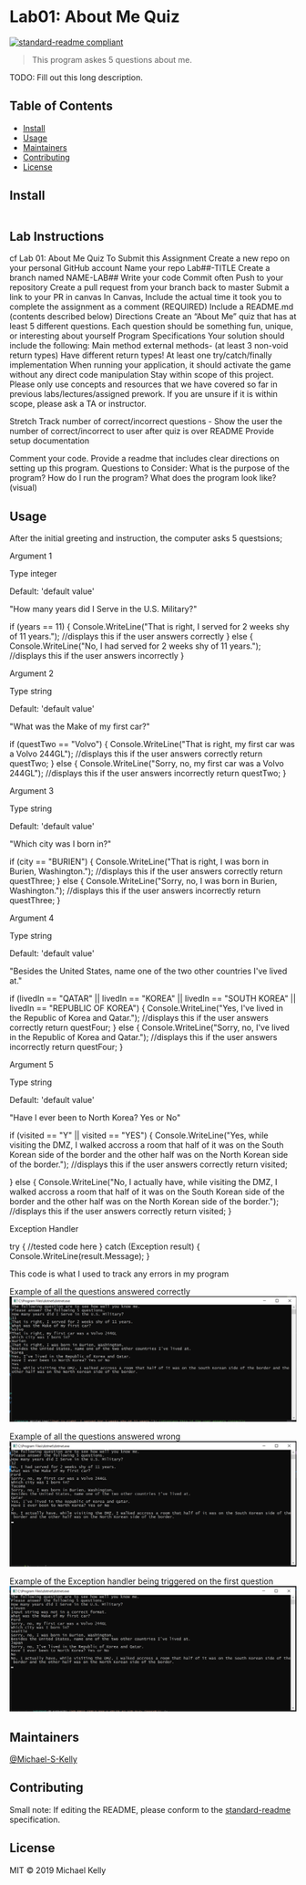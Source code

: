 # Lab01: About Me Quiz

[![standard-readme compliant](https://img.shields.io/badge/standard--readme-OK-green.svg?style=flat-square)](https://github.com/RichardLitt/standard-readme)

> This program askes 5 questions about me.

TODO: Fill out this long description.

## Table of Contents

- [Install](#install)
- [Usage](#usage)
- [Maintainers](#maintainers)
- [Contributing](#contributing)
- [License](#license)

## Install

```
```

## Lab Instructions

cf Lab 01: About Me Quiz
To Submit this Assignment
Create a new repo on your personal GitHub account
Name your repo Lab##-TITLE
Create a branch named NAME-LAB##
Write your code
Commit often
Push to your repository
Create a pull request from your branch back to master
Submit a link to your PR in canvas
In Canvas, Include the actual time it took you to complete the assignment as a comment (REQUIRED)
Include a README.md (contents described below)
Directions
Create an “About Me” quiz that has at least 5 different questions.
Each question should be something fun, unique, or interesting about yourself
Program Specifications
Your solution should include the following:
Main method
external methods- (at least 3 non-void return types)
Have different return types!
At least one try/catch/finally implementation
When running your application, it should activate the game without any direct code manipulation
Stay within scope of this project. Please only use concepts and resources that we have covered so far in previous labs/lectures/assigned prework. If you are unsure if it is within scope, please ask a TA or instructor.

Stretch
Track number of correct/incorrect questions - Show the user the number of correct/incorrect to user after quiz is over
README
Provide setup documentation

Comment your code.
Provide a readme that includes clear directions on setting up this program.
Questions to Consider:
What is the purpose of the program?
How do I run the program?
What does the program look like? (visual)

## Usage
After the initial greeting and instruction, the computer asks 5 questsions;

Argument 1

Type integer

Default: 'default value'

"How many years did I Serve in the U.S. Military?"

  if (years == 11)
  {
      Console.WriteLine("That is right, I served for 2 weeks shy of 11 years."); //displays this if the user answers correctly
  }
  else
  {
      Console.WriteLine("No, I had served for 2 weeks shy of 11 years."); //displays this if the user answers incorrectly
  }

Argument 2

Type string

Default: 'default value'

"What was the Make of my first car?"

  if (questTwo == "Volvo")
  {
      Console.WriteLine("That is right, my first car was a Volvo 244GL"); //displays this if the user answers correctly
      return questTwo;
  }
  else
  {
      Console.WriteLine("Sorry, no, my first car was a Volvo 244GL"); //displays this if the user answers incorrectly
      return questTwo;
  }

Argument 3

Type string

Default: 'default value'

"Which city was I born in?"

  if (city == "BURIEN")
  {
      Console.WriteLine("That is right, I was born in Burien, Washington."); //displays this if the user answers correctly
      return questThree;
  }
  else
  {
      Console.WriteLine("Sorry, no, I was born in Burien, Washington."); //displays this if the user answers incorrectly
      return questThree;
  }

Argument 4

Type string

Default: 'default value'

"Besides the United States, name one of the two other countries I've lived at."

  if (livedIn == "QATAR" || livedIn == "KOREA" || livedIn == "SOUTH KOREA" || livedIn == "REPUBLIC OF KOREA")
  {
      Console.WriteLine("Yes, I've lived in the Republic of Korea and Qatar."); //displays this if the user answers correctly
      return questFour;
  }
  else
  {
      Console.WriteLine("Sorry, no, I've lived in the Republic of Korea and Qatar."); //displays this if the user answers incorrectly
      return questFour;
  }

Argument 5

Type string

Default: 'default value'

"Have I ever been to North Korea? Yes or No"

  if (visited == "Y" || visited == "YES")
  {
      Console.WriteLine("Yes, while visiting the DMZ, I walked accross a room that half of it was on the South Korean side of the border and the other half was on the North Korean side of the border."); //displays this if the user answers correctly
      return visited;

  }
  else
  {
      Console.WriteLine("No, I actually have, while visiting the DMZ, I walked accross a room that half of it was on the South Korean side of the border and the other half was on the North Korean side of the border."); //displays this if the user answers correctly
      return visited;
  }

Exception Handler

  try
  {
    //tested code here
  }
  catch (Exception result)
  {
      Console.WriteLine(result.Message);
  }

  This code is what I used to track any errors in my program


Example of all the questions answered correctly
![screenshot](rightAnswers.png)

Example of all the questions answered wrong
![screenshot](wrongAnwers.png)

Example of the Exception handler being triggered on the first question
![screenshot](errorTriggered.png)

## Maintainers

[@Michael-S-Kelly](https://github.com/Michael-S-Kelly)

## Contributing



Small note: If editing the README, please conform to the [standard-readme](https://github.com/RichardLitt/standard-readme) specification.

## License

MIT © 2019 Michael Kelly
